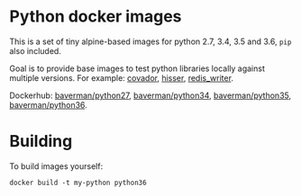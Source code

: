 # Python docker images

This is a set of tiny alpine-based images for python 2.7, 3.4, 3.5 and 3.6,
`pip` also included.

Goal is to provide base images to test python libraries locally
against multiple versions. For example:
[covador](https://github.com/baverman/covador/blob/master/ci/build.sh),
[hisser](https://github.com/baverman/hisser/blob/master/ci/build.sh),
[redis_writer](https://github.com/baverman/redis_writer/blob/master/ci/build.sh).

Dockerhub: [baverman/python27](https://hub.docker.com/r/baverman/python27/),
[baverman/python34](https://hub.docker.com/r/baverman/python34/),
[baverman/python35](https://hub.docker.com/r/baverman/python35/),
[baverman/python36](https://hub.docker.com/r/baverman/python36/).

# Building

To build images yourself:

    docker build -t my-python python36
